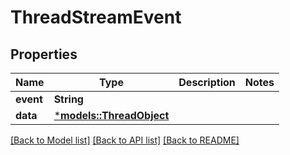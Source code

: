 # ThreadStreamEvent

## Properties
Name | Type | Description | Notes
------------ | ------------- | ------------- | -------------
**event** | **String** |  | 
**data** | [***models::ThreadObject**](ThreadObject.md) |  | 

[[Back to Model list]](../README.md#documentation-for-models) [[Back to API list]](../README.md#documentation-for-api-endpoints) [[Back to README]](../README.md)


